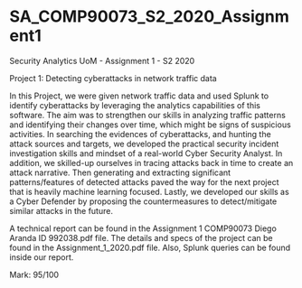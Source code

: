 # SA_COMP90073_S2_2020_Assignment1
Security Analytics UoM - Assignment 1 - S2 2020

Project 1: Detecting cyberattacks in network traffic data

In this Project, we were given network traffic data and used Splunk to identify cyberattacks by leveraging the analytics capabilities of this software. The aim was to strengthen our skills in analyzing traffic patterns and identifying their changes over time, which might be signs of suspicious activities. In searching the evidences of cyberattacks, and hunting the attack sources and targets, we developed the practical security incident investigation skills and mindset of a real-world Cyber Security Analyst. In addition, we skilled-up ourselves in tracing attacks back in time to create an attack narrative. Then generating and extracting significant patterns/features of detected attacks paved the way for the next project that is heavily machine learning focused. Lastly, we developed our skills as a Cyber Defender by proposing the countermeasures to detect/mitigate similar attacks in the future.

A technical report can be found in the Assignment 1 COMP90073 Diego Aranda ID 992038.pdf file. The details and specs of the project can be found in the Assignment_1_2020.pdf file. Also, Splunk queries can be found inside our report.

Mark: 95/100
